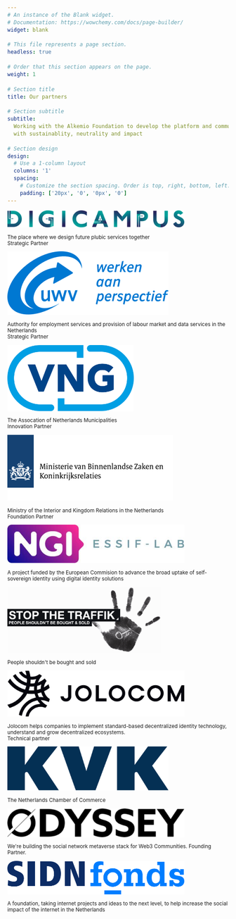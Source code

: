 ```yaml
---
# An instance of the Blank widget.
# Documentation: https://wowchemy.com/docs/page-builder/
widget: blank

# This file represents a page section.
headless: true

# Order that this section appears on the page.
weight: 1

# Section title
title: Our partners

# Section subtitle
subtitle:
  Working with the Alkemio Foundation to develop the platform and community
  with sustainablity, neutrality and impact

# Section design
design:
  # Use a 1-column layout
  columns: '1'
  spacing:
    # Customize the section spacing. Order is top, right, bottom, left.
    padding: ['20px', '0', '0px', '0']
---
```


<div class="container">
<!-- First row -->
  <div class="row align-items-center text-center  mb-5">
    <div class="col text-center" > 
         <a href="https://digicampus.tech" target="_blank"> 
      <img src="./logos/digicampus.svg" alt="Digicampus logo" style="max-width:80%; margin:auto; max-height:150px;">
      </a>
      <p class="pt-2" style="font-size:smaller"> The place where we design future plubic services together <br>
       Strategic Partner</p>
    </div>
    <div class="col text-center" > 
         <a href="https://www.uwv.nl/particulieren/index.aspx" target="_blank"> 
      <img src="./logos/uwv.svg" alt="UWV logo" style="max-width:80%; margin:auto; max-height:150px;">
      </a>
      <p class="pt-2" style="font-size:smaller"> Authority for employment services and provision of labour market and data services in the Netherlands <br>
       Strategic Partner</p>
    </div>
  </div> 
  <!-- Second row -->
  <div class="row align-items-center text-center mb-5">
    <div class="col text-center" > 
         <a href="https://vng.nl/" target="_blank"> 
      <img src="./logos/vng.svg" alt="VNG logo" style="max-width:80%; margin:auto; max-height:150px;">
      </a>
      <p class="pt-2" style="font-size:smaller"> The Assocation of Netherlands Municipalities <br>
       Innovation Partner</p>
    </div>
    <div class="col text-center" > 
             <a href="https://www.rijksoverheid.nl/ministeries/ministerie-van-binnenlandse-zaken-en-koninkrijksrelaties" target="_blank"> 
      <img src="./logos/min-bzk.svg" alt="Ministerie van Binnenlandse Zaken en Koninkrijksrelaties logo" style="max-width:80%; margin:auto; max-height:150px;">
      </a>
      <p class="pt-2" style="font-size:smaller"> Ministry of the Interior and Kingdom Relations in the Netherlands <br>
       Foundation Partner</p>
    </div>
  </div> 
  <!-- Third row -->
  <div class="row align-items-center text-center mb-5">
       <div class="col text-center" > 
         <a href="https://essif-lab.eu/" target="_blank"> 
      <img src="./logos/ngi-essiflab.jpg" alt="NGI Essif Lab logo" style="max-width:80%; margin:auto; max-height:150px;">
      </a>
      <p class="pt-2" style="font-size:smaller"> A project funded by the European Commision to advance the broad uptake of self-sovereign identity using digital identity solutions</p>
    </div>
    <div class="col text-center" > 
         <a href="https://www.stopthetraffik.org" target="_blank"> 
      <img src="./logos/traffik-logo-hand.png" alt="Stop the traffik logo" style="max-width:80%; margin:auto; max-height:150px;">
      </a>
      <p class="pt-2" style="font-size:smaller"> People shouldn't be bought and sold</p>
      </div>
  </div> 
  <!-- Fourth row -->
  <div class="row align-items-center text-center mb-5">
     <div class="col text-center" > 
        <a href="https://jolocom.io/" target="_blank">
       <img src="./logos/jolocom_h@3x.png" alt="Jolocom logo" style="max-width:80%; margin:auto; max-height:150px;"> </a>
        <p class="pt-2" style="font-size:smaller"> Jolocom helps companies to implement standard-based decentralized identity technology, understand and grow decentralized ecosystems. </br> Technical partner</p>
      </div>
      <div class="col text-center" > 
     <a href="https://www.kvk.nl/" target="_blank"> 
     <img src="./logos/kvk.svg" alt="Kamer van Koophandel logo" style="max-width:80%; margin:auto; max-height:100px;"> </a>
      <p class="pt-2" style="font-size:smaller"> The Netherlands Chamber of Commerce</p>
    </div>
  </div> 
  <!-- last row -->
  <div class="row align-items-center text-center mb-5">
    <div class="col text-center" > 
        <a href="https://odyssey.org/" target="_blank">
       <img src="./logos/odyssey.png" alt="Odyssey logo" style="max-width:80%; margin:auto; max-height:150px;"> </a>
        <p class="pt-2" style="font-size:smaller"> We're building the social network metaverse stack for Web3 Communities. Founding Partner.</p>
    </div>
    <div class="col text-center" > 
            <a href="https://www.sidnfonds.nl/" target="_blank">
      <img src="./logos/sidn.svg" alt="SIDN Fonds logo" style="max-width:80%; margin:auto; max-height:150px;"> </a>
      <p class="pt-2" style="font-size:smaller"> A foundation, taking internet projects and ideas to the next level, to help increase the social impact of the internet in the Netherlands</p>
    </div>
  </div>
</div>
